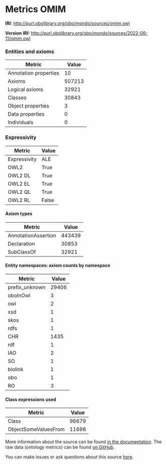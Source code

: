 # Metrics OMIM

**IRI:** http://purl.obolibrary.org/obo/mondo/sources/omim.owl

**Version IRI:** http://purl.obolibrary.org/obo/mondo/sources/2022-06-11/omim.owl

### Entities and axioms

| Metric | Value |
| ------ | ----- |
| Annotation properties | 10 |
| Axioms | 507213 |
| Logical axioms | 32921 |
| Classes | 30843 |
| Object properties | 3 |
| Data properties | 0 |
| Individuals | 0 |


### Expressivity

| Metric | Value |
| ------ | ----- |
| Expressivity | ALE |
| OWL2 | True |
| OWL2 DL | True |
| OWL2 EL | True |
| OWL2 QL | True |
| OWL2 RL | False |

#### Axiom types

| Metric | Value |
| ------ | ----- |
| AnnotationAssertion | 443439 |
| Declaration | 30853 |
| SubClassOf | 32921 |


#### Entity namespaces: axiom counts by namespace

| Metric | Value |
| ------ | ----- |
| prefix_unknown | 29406 |
| oboInOwl | 3 |
| owl | 2 |
| xsd | 1 |
| skos | 1 |
| rdfs | 1 |
| CHR | 1435 |
| rdf | 1 |
| IAO | 2 |
| SO | 1 |
| biolink | 1 |
| obo | 1 |
| RO | 3 |


#### Class expressions used

| Metric | Value |
| ------ | ----- |
| Class | 96679 |
| ObjectSomeValuesFrom | 11698 |


More information about the source can be found [in the documentation](../sources.md). The raw data (ontology metrics) can be found [on GitHub](https://github.com/monarch-initiative/mondo-ingest/tree/main/src/ontology/metadata).

You can make issues or ask questions about this source [here](https://github.com/monarch-initiative/mondo-ingest/issues).

